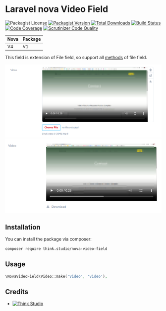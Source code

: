 # Laravel nova Video Field

![Packagist License](https://img.shields.io/packagist/l/think.studio/nova-video-field?color=%234dc71f)
[![Packagist Version](https://img.shields.io/packagist/v/think.studio/nova-video-field)](https://packagist.org/packages/think.studio/nova-video-field)
[![Total Downloads](https://img.shields.io/packagist/dt/think.studio/nova-video-field)](https://packagist.org/packages/think.studio/nova-video-field)
[![Build Status](https://scrutinizer-ci.com/g/dev-think-one/nova-video-field/badges/build.png?b=main)](https://scrutinizer-ci.com/g/dev-think-one/nova-video-field/build-status/main)
[![Code Coverage](https://scrutinizer-ci.com/g/dev-think-one/nova-video-field/badges/coverage.png?b=main)](https://scrutinizer-ci.com/g/dev-think-one/nova-video-field/?branch=main)
[![Scrutinizer Code Quality](https://scrutinizer-ci.com/g/dev-think-one/nova-video-field/badges/quality-score.png?b=main)](https://scrutinizer-ci.com/g/dev-think-one/nova-video-field/?branch=main)

| Nova | Package |
|------|---------|
| V4   | V1      |

This field is extension of File field, so support all [methods](https://nova.laravel.com/docs/4.0/resources/file-fields.html#customizing-file-storage) of file field.

![field-form.png](docs%2Fassets%2Ffield-form.png)
![field-details.png](docs%2Fassets%2Ffield-details.png)

## Installation

You can install the package via composer:

```bash
composer require think.studio/nova-video-field
```

## Usage

```php
\NovaVideoField\Video::make('Video', 'video'),
```

## Credits

- [![Think Studio](https://yaroslawww.github.io/images/sponsors/packages/logo-think-studio.png)](https://think.studio/)

